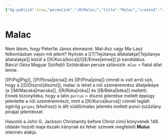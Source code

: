 ```yaml
---
{"dg-publish":true,"permalink":"/M/Malac/","title":"Malac","created":"2023-11-22T01:09","updated":"2024-02-02T02:39"}
---
```



# Malac

Nem látom, hogy Péterfai János elemezné. Mal-Asz vagy Ma-Lasz felbontásban vajon mit jelent? Nyilván a [[T/Tejútanya állatalakjai\|Tejútanya állatalakjai]] közül a [[K/Koca\|koca]]/[[E/Emse\|emse]] jó kandidátus.  
Bárczi Géza Magyar Szófejtő Szótárában persze szlávozik: `mlac` = fiatal állat lenne.  

[[P/Pig\|Pig]], [[P/Picsa\|picsa]] és [[P/Pina\|pina]] címnél is volt arról szó, hogy a [[D/Disznó\|disznó]], malac is lehet a női szeméremrész állatjelképe (a [[M/Macska\|macska]], [[R/Róka\|róka]] és [[B/Béka\|béka]] mellett).  
Ennek bizonyítéka, hogy a latin `porcus` = disznó jelentése mellett éppúgy jelentette a női szeméremrészt, mint a [[K/Kurva\|kurva]] címnél taglalt ógörög `χοῖρος` (khoîrosz) is állt süldő/malac jelentés mellett punci (szűzlány pinája) jelentéssel.  

Hasonló a John G. Jackson Christianity before Christ című könyvének 148. oldalán hozott maja északi iránynak és fehér színnek megfelelő **Muluc** istennév alakja.  